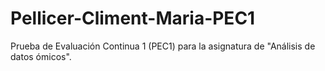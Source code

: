# Pellicer-Climent-Maria-PEC1

Prueba de Evaluación Continua 1 (PEC1) para la asignatura de "Análisis de datos ómicos".